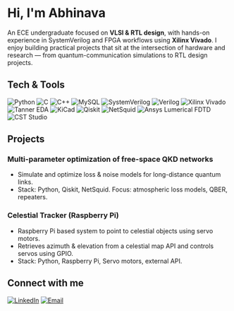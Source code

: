 # Hi, I'm Abhinava

An ECE undergraduate focused on **VLSI & RTL design**, with hands-on experience in SystemVerilog and FPGA workflows using **Xilinx Vivado**. I enjoy building practical projects that sit at the intersection of hardware and research — from quantum-communication simulations to RTL design projects.


## Tech & Tools  

![Python](https://img.shields.io/badge/Python-3776AB?logo=python&logoColor=white&style=for-the-badge) 
![C](https://img.shields.io/badge/C-00599C?logo=c&logoColor=white&style=for-the-badge) 
![C++](https://img.shields.io/badge/C++-00599C?logo=c%2B%2B&logoColor=white&style=for-the-badge) 
![MySQL](https://img.shields.io/badge/MySQL-4479A1?logo=mysql&logoColor=white&style=for-the-badge) 
![SystemVerilog](https://img.shields.io/badge/SystemVerilog-blue?logo=verilog&logoColor=white&style=for-the-badge) 
![Verilog](https://img.shields.io/badge/Verilog-darkblue?logo=verilog&logoColor=white&style=for-the-badge) 
![Xilinx Vivado](https://img.shields.io/badge/Xilinx%20Vivado-red?logo=xilinx&logoColor=white&style=for-the-badge) 
![Tanner EDA](https://img.shields.io/badge/Tanner%20EDA-orange?style=for-the-badge) 
![KiCad](https://img.shields.io/badge/KiCad-314CB0?logo=kicad&logoColor=white&style=for-the-badge) 
![Qiskit](https://img.shields.io/badge/Qiskit-6929C4?logo=ibm&logoColor=white&style=for-the-badge) 
![NetSquid](https://img.shields.io/badge/NetSquid-teal?style=for-the-badge) 
![Ansys Lumerical FDTD](https://img.shields.io/badge/Ansys%20Lumerical%20FDTD-FFB71B?logo=ansys&logoColor=black&style=for-the-badge) 
![CST Studio](https://img.shields.io/badge/CST%20Studio-darkgreen?logo=siemens&logoColor=white&style=for-the-badge)  


## Projects
### Multi-parameter optimization of free-space QKD networks
- Simulate and optimize loss & noise models for long-distance quantum links.  
- Stack: Python, Qiskit, NetSquid. Focus: atmospheric loss models, QBER, repeaters.  

### Celestial Tracker (Raspberry Pi)
- Raspberry Pi based system to point to celestial objects using servo motors.  
- Retrieves azimuth & elevation from a celestial map API and controls servos using GPIO.  
- Stack: Python, Raspberry Pi, Servo motors, external API.


## Connect with me  

[![LinkedIn](https://img.shields.io/badge/LinkedIn-0A66C2?logo=linkedin&logoColor=white&style=for-the-badge)](www.linkedin.com/in/abhinava-madhava-j/) 
[![Email](https://img.shields.io/badge/Email-D14836?logo=gmail&logoColor=white&style=for-the-badge)](mailto:abhinavmadj@gmail.com) 
 


